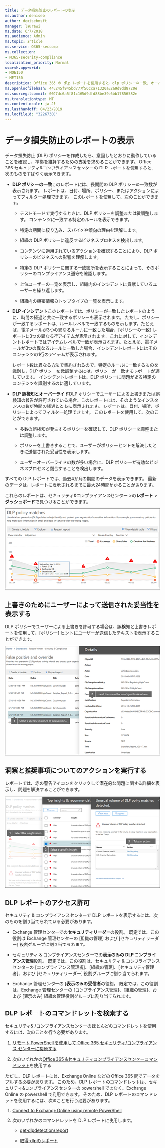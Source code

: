 ```yaml
---
title: データ損失防止のレポートの表示
ms.author: deniseb
author: denisebmsft
manager: laurawi
ms.date: 6/7/2018
ms.audience: Admin
ms.topic: article
ms.service: O365-seccomp
ms.collection:
- M365-security-compliance
localization_priority: Normal
search.appverid:
- MOE150
- MET150
description: Office 365 の dlp レポートを使用すると、dlp ポリシーの一致、オーバーライド、誤検知の数をすばやく表示できます。時間の経過と共に、傾向の上下が変化するかどうかを確認します。レポートをさまざまな方法でフィルター処理します。そして、グラフ上の線上の点を選択して詳細を表示します。
ms.openlocfilehash: 447245f945bd777f56cca71320a72a9d9dd8720e
ms.sourcegitcommit: 0017dc6a5f81c165d9dfd88be39a6bb17856582e
ms.translationtype: MT
ms.contentlocale: ja-JP
ms.lasthandoff: 04/23/2019
ms.locfileid: "32267301"
---
```

# <a name="view-the-reports-for-data-loss-prevention"></a>データ損失防止のレポートの表示

データ損失防止 (DLP) ポリシーを作成したら、意図したとおりに動作していることを確認し、準拠を維持するための支援を求めることができます。 Office 365 セキュリティ&amp;コンプライアンスセンターの DLP レポートを使用すると、次のものをすばやく表示できます。
  
- **DLP ポリシーの一致**このレポートには、長期間の DLP ポリシーの一致数が表示されます。 レポートは、日付、場所、ポリシー、またはアクションによってフィルター処理できます。 このレポートを使用して、次のことができます。 
    
  - テストモードで実行するときに、DLP ポリシーを調整または微調整します。 コンテンツに一致する特定のルールを表示できます。
    
  - 特定の期間に絞り込み、スパイクや傾向の理由を理解します。
    
  - 組織の DLP ポリシーに違反するビジネスプロセスを検出します。
    
  - コンテンツに適用されているアクションを確認することにより、DLP ポリシーのビジネスへの影響を理解します。
    
  - 特定の DLP ポリシーに関する一致箇所を表示することによって、そのポリシーのコンプライアンス遵守を確認します。
    
  - 上位ユーザーの一覧を表示し、組織内のインシデントに貢献しているユーザーを繰り返します。
    
  - 組織内の機密情報のトップタイプの一覧を表示します。
    
- **DLP インシデント**このレポートでは、ポリシーが一致したレポートのように、時間の経過と共に一致するポリシーも表示されます。 ただし、ポリシーが一致するレポートは、ルールレベルで一致するものを示します。たとえば、電子メールが3つの異なるルールに一致した場合、[ポリシーの一致] レポートに3つの異なる行アイテムが表示されます。 これに対して、インシデントレポートではアイテムレベルで一致が表示されます。たとえば、電子メールが3つの異なるルールに一致した場合、インシデントレポートにはそのコンテンツの1行のアイテムが表示されます。 
    
  レポート数は異なる方法で集約されるので、特定のルールに一致するものを識別し、DLP ポリシーを微調整するには、ポリシーが一致するレポートが適しています。 インシデントレポートは、DLP ポリシーに問題がある特定のコンテンツを識別するのに適しています。
    
- **DLP 誤検知とオーバーライド**DLP ポリシーでユーザーによる上書きまたは誤検知の報告が許可されている場合、このレポートには、そのようなインスタンスの数が時間の経過とともに表示されます。 レポートは、日付、場所、ポリシーによってフィルター処理できます。 このレポートを使用して、次のことができます。 
    
  - 多数の誤検知が発生するポリシーを確認して、DLP ポリシーを調整または調整します。
    
  - ポリシーを上書きすることで、ユーザーがポリシーヒントを解決したときに送信された妥当性を表示します。
    
  - ユーザーオーバーライドの数が多い場合に、DLP ポリシーが有効なビジネスプロセスと競合することを検出します。
    
すべての DLP レポートでは、過去4か月の期間のデータを表示できます。 最新のデータは、レポートに表示されるまでに最大24時間かかることがあります。
  
これらのレポートは、セキュリティ&amp;コンプライアンスセンター \>の**レポート** \> **ダッシュボード**で見つけることができます。
  
![DLP ポリシーがレポートに一致する](media/117d20c9-d379-403f-ad68-1f5cd6c4e5cf.png)
  
## <a name="view-the-justification-submitted-by-a-user-for-an-override"></a>上書きのためにユーザーによって送信された妥当性を表示する

DLP ポリシーでユーザーによる上書きを許可する場合は、誤検知と上書きレポートを使用して、[ポリシー] ヒントにユーザーが送信したテキストを表示することができます。
  
![DLP false 正とオーバーライドレポートの詳細にある妥当性フィールド](media/e11e3126-026d-4e77-a16d-74a0686d1fa3.png)
  
## <a name="take-action-on-insights-and-recommendations"></a>洞察と推奨事項についてのアクションを実行する

レポートでは、赤の警告アイコンをクリックして潜在的な問題に関する詳細を表示し、問題を解決することができます。
  
![インサイトアイコンをクリックすると、詳細と実行されるアクションが表示されます。](media/51782036-7299-4960-8175-75c2b1637159.png)
  
## <a name="permissions-for-dlp-reports"></a>DLP レポートのアクセス許可

セキュリティ & コンプライアンスセンターで DLP レポートを表示するには、次のものを割り当てられている必要があります。

- Exchange 管理センターでの**セキュリティリーダー**の役割。 既定では、この役割は Exchange 管理センターの [組織の管理] および [セキュリティリーダー] 役割グループに割り当てられます。

- セキュリティ & コンプライアンスセンターでの**表示のみの DLP コンプライアンス管理**役割。 既定では、この役割は、セキュリティ & コンプライアンスセンターの [コンプライアンス管理者]、[組織の管理]、[セキュリティ管理者]、および [セキュリティリーダー] 役割グループに割り当てられます。

- Exchange 管理センターの [**表示のみの受信者**の役割。 既定では、この役割は、Exchange 管理センターの [コンプライアンス管理]、[組織の管理]、および [表示のみ] 組織の管理役割グループに割り当てられます。

## <a name="find-the-cmdlets-for-the-dlp-reports"></a>DLP レポートのコマンドレットを検索する

セキュリティ&amp; /コンプライアンスセンターのほとんどのコマンドレットを使用するには、次のことを行う必要があります。
  
1. [リモート PowerShell を使用して Office 365 セキュリティ/コンプライアンス センターに接続する](http://go.microsoft.com/fwlink/?LinkID=799771&amp;clcid=0x409)
    
2. 次のいずれかの[Office 365 &amp;セキュリティコンプライアンスセンターコマンドレット](http://go.microsoft.com/fwlink/?LinkID=799772&amp;clcid=0x409)を使用する
    
ただし、DLP レポートには、Exchange Online などの Office 365 間でデータをプルする必要があります。 このため、DLP レポートのコマンドレットは、セキュリティ&amp;コンプライアンスセンターの powershell ではなく、Exchange Online の powershell で利用できます。 そのため、DLP レポートのコマンドレットを使用するには、次のことを行う必要があります。
  
1. [Connect to Exchange Online using remote PowerShell](http://go.microsoft.com/fwlink/?LinkID=799773&amp;clcid=0x409)
    
2. 次のいずれかのコマンドレットを DLP レポートに使用します。
    
      - [get-dlpdetectionsreport](http://go.microsoft.com/fwlink/?LinkID=799774&amp;clcid=0x409)
    
      - [取得-dlpのレポート](http://go.microsoft.com/fwlink/?LinkID=799775&amp;clcid=0x409)
    

